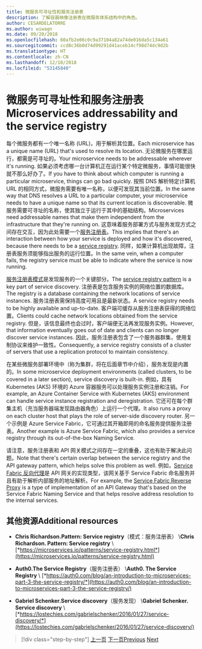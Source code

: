 ```yaml
---
title: 微服务可寻址性和服务注册表
description: 了解容器映像注册表在微服务体系结构中的角色。
author: CESARDELATORRE
ms.author: wiwagn
ms.date: 09/20/2018
ms.openlocfilehash: 60afb2e06c0c9a37104a82a74de016da5c134a61
ms.sourcegitcommit: ccd8c36b0d74d99291d41aceb14cf98d74dc9d2b
ms.translationtype: HT
ms.contentlocale: zh-CN
ms.lasthandoff: 12/10/2018
ms.locfileid: "53145840"
---
```

# <a name="microservices-addressability-and-the-service-registry"></a><span data-ttu-id="6f47c-103">微服务可寻址性和服务注册表</span><span class="sxs-lookup"><span data-stu-id="6f47c-103">Microservices addressability and the service registry</span></span>

<span data-ttu-id="6f47c-104">每个微服务都有一个唯一名称 (URL)，用于解析其位置。</span><span class="sxs-lookup"><span data-stu-id="6f47c-104">Each microservice has a unique name (URL) that's used to resolve its location.</span></span> <span data-ttu-id="6f47c-105">无论微服务在哪里运行，都需是可寻址的。</span><span class="sxs-lookup"><span data-stu-id="6f47c-105">Your microservice needs to be addressable wherever it's running.</span></span> <span data-ttu-id="6f47c-106">如果必须考虑哪一台计算机正在运行某个特定微服务，事情可能很快就不那么好办了。</span><span class="sxs-lookup"><span data-stu-id="6f47c-106">If you have to think about which computer is running a particular microservice, things can go bad quickly.</span></span> <span data-ttu-id="6f47c-107">按照 DNS 解析特定计算机 URL 的相同方式，微服务需要有唯一名称，以便可发现其当前位置。</span><span class="sxs-lookup"><span data-stu-id="6f47c-107">In the same way that DNS resolves a URL to a particular computer, your microservice needs to have a unique name so that its current location is discoverable.</span></span> <span data-ttu-id="6f47c-108">微服务需要可寻址的名称，使其独立于运行于其中的基础结构。</span><span class="sxs-lookup"><span data-stu-id="6f47c-108">Microservices need addressable names that make them independent from the infrastructure that they're running on.</span></span> <span data-ttu-id="6f47c-109">这意味着服务部署方式与服务发现方式之间存在交互，因为此处需要一个[服务注册表](https://microservices.io/patterns/service-registry.html)。</span><span class="sxs-lookup"><span data-stu-id="6f47c-109">This implies that there's an interaction between how your service is deployed and how it's discovered, because there needs to be a [service registry](https://microservices.io/patterns/service-registry.html).</span></span> <span data-ttu-id="6f47c-110">同样，如果计算机出现故障，注册表服务须能够指出服务的运行位置。</span><span class="sxs-lookup"><span data-stu-id="6f47c-110">In the same vein, when a computer fails, the registry service must be able to indicate where the service is now running.</span></span>

<span data-ttu-id="6f47c-111">[服务注册表模式](https://microservices.io/patterns/service-registry.html)是发现服务的一个关键部分。</span><span class="sxs-lookup"><span data-stu-id="6f47c-111">The [service registry pattern](https://microservices.io/patterns/service-registry.html) is a key part of service discovery.</span></span> <span data-ttu-id="6f47c-112">注册表是包含服务实例的网络位置的数据库。</span><span class="sxs-lookup"><span data-stu-id="6f47c-112">The registry is a database containing the network locations of service instances.</span></span> <span data-ttu-id="6f47c-113">服务注册表需保持高度可用且是最新状态。</span><span class="sxs-lookup"><span data-stu-id="6f47c-113">A service registry needs to be highly available and up-to-date.</span></span> <span data-ttu-id="6f47c-114">客户端可缓存从服务注册表获得的网络位置。</span><span class="sxs-lookup"><span data-stu-id="6f47c-114">Clients could cache network locations obtained from the service registry.</span></span> <span data-ttu-id="6f47c-115">但是，该信息最终也会过时，客户端便无法再发现服务实例。</span><span class="sxs-lookup"><span data-stu-id="6f47c-115">However, that information eventually goes out of date and clients can no longer discover service instances.</span></span> <span data-ttu-id="6f47c-116">因此，服务注册表包含了一个服务器群集，使用复制协议来维护一致性。</span><span class="sxs-lookup"><span data-stu-id="6f47c-116">Consequently, a service registry consists of a cluster of servers that use a replication protocol to maintain consistency.</span></span>

<span data-ttu-id="6f47c-117">在某些微服务部署环境中（称为集群，将在后面章节中介绍），服务发现是内置的。</span><span class="sxs-lookup"><span data-stu-id="6f47c-117">In some microservice deployment environments (called clusters, to be covered in a later section), service discovery is built-in.</span></span> <span data-ttu-id="6f47c-118">例如，具有 Kubernetes (AKS) 环境的 Azure 容器服务可以处理服务实例注册和注销。</span><span class="sxs-lookup"><span data-stu-id="6f47c-118">For example, an Azure Container Service with Kubernetes (AKS) environment can handle service instance registration and deregistration.</span></span> <span data-ttu-id="6f47c-119">它还可在每个群集主机（充当服务器端发现路由器角色）上运行一个代理。</span><span class="sxs-lookup"><span data-stu-id="6f47c-119">It also runs a proxy on each cluster host that plays the role of server-side discovery router.</span></span> <span data-ttu-id="6f47c-120">另一个示例是 Azure Service Fabric，它可通过其开箱即用的命名服务提供服务注册表。</span><span class="sxs-lookup"><span data-stu-id="6f47c-120">Another example is Azure Service Fabric, which also provides a service registry through its out-of-the-box Naming Service.</span></span>

<span data-ttu-id="6f47c-121">请注意，服务注册表和 API 网关模式之间存在一定的重叠，这也有助于解决此问题。</span><span class="sxs-lookup"><span data-stu-id="6f47c-121">Note that there's certain overlap between the service registry and the API gateway pattern, which helps solve this problem as well.</span></span> <span data-ttu-id="6f47c-122">例如，[Service Fabric 反向代理](https://docs.microsoft.com/azure/service-fabric/service-fabric-reverseproxy)是 API 网关的实现类型，该网关基于 Service Fabric 命名服务并且有助于解析内部服务的地址解析。</span><span class="sxs-lookup"><span data-stu-id="6f47c-122">For example, the [Service Fabric Reverse Proxy](https://docs.microsoft.com/azure/service-fabric/service-fabric-reverseproxy) is a type of implementation of an API Gateway that's based on the Service Fabric Naming Service and that helps resolve address resolution to the internal services.</span></span>

## <a name="additional-resources"></a><span data-ttu-id="6f47c-123">其他资源</span><span class="sxs-lookup"><span data-stu-id="6f47c-123">Additional resources</span></span>

- <span data-ttu-id="6f47c-124">**Chris Richardson.Pattern: Service registry**（模式：服务注册表） \\</span><span class="sxs-lookup"><span data-stu-id="6f47c-124">**Chris Richardson. Pattern: Service registry** \\</span></span>
  [*https://microservices.io/patterns/service-registry.html*](https://microservices.io/patterns/service-registry.html)

- <span data-ttu-id="6f47c-125">**Auth0.The Service Registry**（服务注册表） \\</span><span class="sxs-lookup"><span data-stu-id="6f47c-125">**Auth0. The Service Registry** \\</span></span>
  [*https://auth0.com/blog/an-introduction-to-microservices-part-3-the-service-registry/*](https://auth0.com/blog/an-introduction-to-microservices-part-3-the-service-registry/)

- <span data-ttu-id="6f47c-126">**Gabriel Schenker.Service discovery**（服务发现） \\</span><span class="sxs-lookup"><span data-stu-id="6f47c-126">**Gabriel Schenker. Service discovery** \\</span></span>
  [*https://lostechies.com/gabrielschenker/2016/01/27/service-discovery/*](https://lostechies.com/gabrielschenker/2016/01/27/service-discovery/)

>[!div class="step-by-step"]
><span data-ttu-id="6f47c-127">[上一页](maintain-microservice-apis.md)
>[下一页](microservice-based-composite-ui-shape-layout.md)</span><span class="sxs-lookup"><span data-stu-id="6f47c-127">[Previous](maintain-microservice-apis.md)
[Next](microservice-based-composite-ui-shape-layout.md)</span></span>